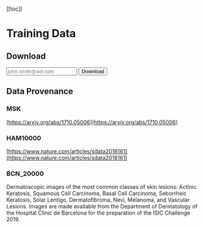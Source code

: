 [[toc]]

# Training Data

## Download

<form>
<input type="email" placeholder="john.smith@aol.com" />
<input type="submit" value="Download" />
</form>

## Data Provenance

### MSK
[https://arxiv.org/abs/1710.05006](https://arxiv.org/abs/1710.05006)

### HAM10000
[https://www.nature.com/articles/sdata2018161](https://www.nature.com/articles/sdata2018161)

### BCN_20000
Dermatoscopic images of the most common classes of skin lesions: Actinic Keratosis, Squamous Cell
Carcinoma, Basal Cell Carcinoma, Seborrheic Keratosis, Solar Lentigo, Dermatofibroma, Nevi,
Melanoma, and Vascular Lesions. Images are made available from the Department of Dermatology of the
Hospital Clínic de Barcelona for the preparation of the ISIC Challenge 2019.
